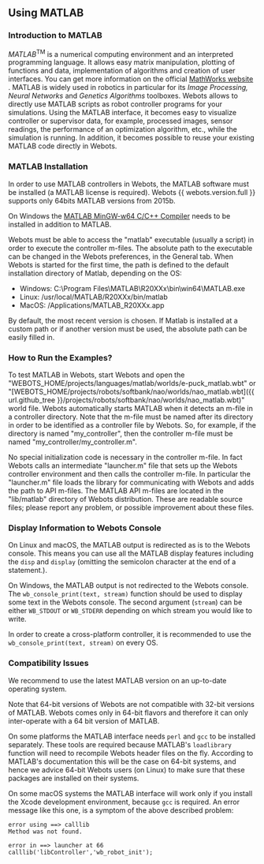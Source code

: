 ## Using MATLAB

### Introduction to MATLAB

*MATLAB*<sup>TM</sup> is a numerical computing environment and an interpreted programming language.
It allows easy matrix manipulation, plotting of functions and data, implementation of algorithms and creation of user interfaces.
You can get more information on the official [MathWorks website](http://www.mathworks.com) .
MATLAB is widely used in robotics in particular for its *Image Processing, Neural Networks* and *Genetics Algorithms* toolboxes.
Webots allows to directly use MATLAB scripts as robot controller programs for your simulations.
Using the MATLAB interface, it becomes easy to visualize controller or supervisor data, for example, processed images, sensor readings, the performance of an optimization algorithm, etc., while the simulation is running.
In addition, it becomes possible to reuse your existing MATLAB code directly in Webots.

### MATLAB Installation

In order to use MATLAB controllers in Webots, the MATLAB software must be installed (a MATLAB license is required).
Webots {{ webots.version.full }} supports only 64bits MATLAB versions from 2015b.

On Windows the [MATLAB MinGW-w64 C/C++ Compiler](https://fr.mathworks.com/matlabcentral/fileexchange/52848-matlab-support-for-mingw-w64-c-c-compiler) needs to be installed in addition to MATLAB.

Webots must be able to access the "matlab" executable (usually a script) in order to execute the controller m-files.
The absolute path to the executable can be changed in the Webots preferences, in the General tab.
When Webots is started for the first time, the path is defined to the default installation directory of Matlab, depending on the OS:

* Windows: C:\Program Files\MATLAB\R20XXx\bin\win64\MATLAB.exe
* Linux: /usr/local/MATLAB/R20XXx/bin/matlab
* MacOS: /Applications/MATLAB_R20XXx.app

By default, the most recent version is chosen.
If Matlab is installed at a custom path or if another version must be used, the absolute path can be easily filled in.

### How to Run the Examples?

To test MATLAB in Webots, start Webots and open the "WEBOTS\_HOME/projects/languages/matlab/worlds/e-puck\_matlab.wbt" or "[WEBOTS\_HOME/projects/robots/softbank/nao/worlds/nao\_matlab.wbt]({{ url.github_tree }}/projects/robots/softbank/nao/worlds/nao_matlab.wbt)" world file.
Webots automatically starts MATLAB when it detects an m-file in a controller directory.
Note that the m-file must be named after its directory in order to be identified as a controller file by Webots.
So, for example, if the directory is named "my\_controller", then the controller m-file must be named "my\_controller/my\_controller.m".

No special initialization code is necessary in the controller m-file.
In fact Webots calls an intermediate "launcher.m" file that sets up the Webots controller environment and then calls the controller m-file.
In particular the "launcher.m" file loads the library for communicating with Webots and adds the path to API m-files.
The MATLAB API m-files are located in the "lib/matlab" directory of Webots distribution.
These are readable source files; please report any problem, or possible improvement about these files.

### Display Information to Webots Console

On Linux and macOS, the MATLAB output is redirected as is to the Webots console.
This means you can use all the MATLAB display features including the `disp` and `display` (omitting the semicolon character at the end of a statement.).

On Windows, the MATLAB output is not redirected to the Webots console.
The `wb_console_print(text, stream)` function should be used to display some text in the Webots console.
The second argument (`stream`) can be either `WB_STDOUT` or `WB_STDERR` depending on which stream you would like to write.

In order to create a cross-platform controller, it is recommended to use the `wb_console_print(text, stream)` on every OS.

### Compatibility Issues

We recommend to use the latest MATLAB version on an up-to-date operating system.

Note that 64-bit versions of Webots are not compatible with 32-bit versions of MATLAB.
Webots comes only in 64-bit flavors and therefore it can only inter-operate with a 64 bit version of MATLAB.

On some platforms the MATLAB interface needs `perl` and `gcc` to be installed separately.
These tools are required because MATLAB's `loadlibrary` function will need to recompile Webots header files on the fly.
According to MATLAB's documentation this will be the case on 64-bit systems, and hence we advice 64-bit Webots users (on Linux) to make sure that these packages are installed on their systems.

On some macOS systems the MATLAB interface will work only if you install the Xcode development environment, because `gcc` is required.
An error message like this one, is a symptom of the above described problem:

```
error using ==> calllib
Method was not found.

error in ==> launcher at 66
calllib('libController','wb_robot_init');
```
